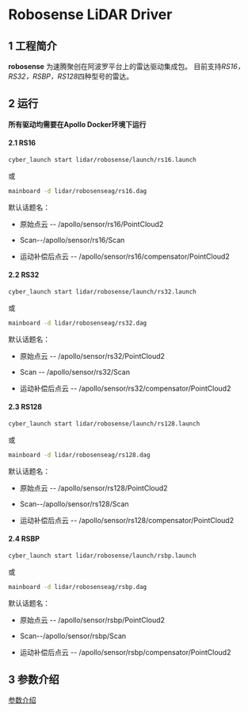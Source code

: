 # **Robosense LiDAR Driver**



## 1 工程简介

 **robosense** 为速腾聚创在阿波罗平台上的雷达驱动集成包。 目前支持*RS16，RS32，RSBP，RS128*四种型号的雷达。



## 2 运行

**所有驱动均需要在Apollo Docker环境下运行**

#### 2.1 RS16

```sh
cyber_launch start lidar/robosense/launch/rs16.launch
```

或

```sh
mainboard -d lidar/robosenseag/rs16.dag
```

默认话题名：

- 原始点云 -- /apollo/sensor/rs16/PointCloud2

- Scan--/apollo/sensor/rs16/Scan
- 运动补偿后点云 -- /apollo/sensor/rs16/compensator/PointCloud2

#### 2.2 RS32

```sh
cyber_launch start lidar/robosense/launch/rs32.launch
```

或

```sh
mainboard -d lidar/robosenseag/rs32.dag

```

默认话题名：

- 原始点云 -- /apollo/sensor/rs32/PointCloud2

- Scan -- /apollo/sensor/rs32/Scan
- 运动补偿后点云 -- /apollo/sensor/rs32/compensator/PointCloud2

#### 2.3 RS128

```sh
cyber_launch start lidar/robosense/launch/rs128.launch
```

或

```sh
mainboard -d lidar/robosenseag/rs128.dag
```

默认话题名：

- 原始点云 -- /apollo/sensor/rs128/PointCloud2

- Scan--/apollo/sensor/rs128/Scan
- 运动补偿后点云 -- /apollo/sensor/rs128/compensator/PointCloud2

#### 2.4 RSBP

```sh
cyber_launch start lidar/robosense/launch/rsbp.launch
```

或

```sh
mainboard -d lidar/robosenseag/rsbp.dag
```

默认话题名：

- 原始点云 -- /apollo/sensor/rsbp/PointCloud2

- Scan--/apollo/sensor/rsbp/Scan
- 运动补偿后点云 -- /apollo/sensor/rsbp/compensator/PointCloud2



## 3 参数介绍

[参数介绍](doc/parameter_intro.md)

